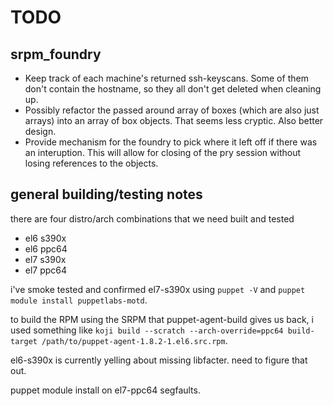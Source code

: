 # TODO

## srpm_foundry

- Keep track of each machine's returned ssh-keyscans. Some of them don't contain the hostname, so they all don't get deleted when cleaning up.
- Possibly refactor the passed around array of boxes (which are also just arrays) into an array of box objects. That seems less cryptic. Also better design.
- Provide mechanism for the foundry to pick where it left off if there was an interuption. This will allow for closing of the pry session without losing references to the objects.

## general building/testing notes

there are four distro/arch combinations that we need built and tested

- el6 s390x
- el6 ppc64
- el7 s390x
- el7 ppc64

i've smoke tested and confirmed el7-s390x using `puppet -V` and `puppet module install puppetlabs-motd`.

to build the RPM using the SRPM that puppet-agent-build gives us back, i used something like `koji build --scratch --arch-override=ppc64 build-target /path/to/puppet-agent-1.8.2-1.el6.src.rpm`.

el6-s390x is currently yelling about missing libfacter. need to figure that out.

puppet module install on el7-ppc64 segfaults.
